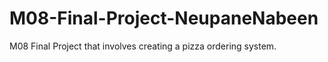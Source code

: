 # M08-Final-Project-NeupaneNabeen
M08 Final Project that involves creating a pizza ordering system.
